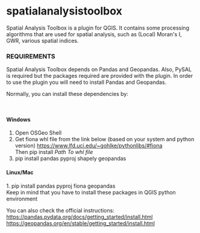 # spatialanalysistoolbox

<p>
Spatial Analysis Toolbox is a plugin for QGIS. It contains some processing algorithms that are used for spatial analysis, such as (Local) Moran's I, GWR, various spatial indices.
</p>


<h3>REQUIREMENTS</h3>
<p>
Spatial Analysis Toolbox depends on Pandas and Geopandas. Also, PySAL is required but the packages required are provided with the plugin.
In order to use the plugin you will need to install Pandas and Geopandas.
</p>
Normally, you can install these dependencies by:

<br><h4>Windows</h4>
1. Open OSGeo Shell
2. Get fiona whl file from the link below (based on your system and python version)
https://www.lfd.uci.edu/~gohlke/pythonlibs/#fiona
<br>Then pip install *Path To whl file*
3. pip install pandas pyproj shapely geopandas

<h4>Linux/Mac</h4>
1. pip install pandas pyproj fiona geopandas
<br> Keep in mind that you have to install these packages in QGIS python environment

You can also check the official instructions:<br>
https://pandas.pydata.org/docs/getting_started/install.html <br>
https://geopandas.org/en/stable/getting_started/install.html <br>
